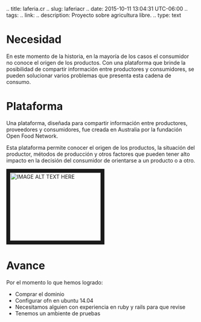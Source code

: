 .. title: laferia.cr
.. slug: laferiacr
.. date: 2015-10-11 13:04:31 UTC-06:00
.. tags: 
.. link: 
.. description: Proyecto sobre agricultura libre.
.. type: text

# Necesidad #

En este momento de la historia, en la mayoría de los casos el consumidor no conoce el origen de los productos. Con una plataforma que brinde la posibilidad de compartir información entre productores y consumidores, se pueden solucionar varios problemas que presenta esta cadena de consumo.

# Plataforma #

Una plataforma, diseñada para compartir información entre productores, proveedores y consumidores, fue creada en Australia por la fundación Open Food Network.

Esta plataforma permite conocer el origen de los productos, la situación del productor, métodos de producción y otros factores que pueden tener alto impacto en la decisión del consumidor de orientarse a un producto o a otro.


<p><a href="http://www.youtube.com/watch?feature=player_embedded&amp;v=q1S2DfuiEh4" target="_blank"><img src="http://img.youtube.com/vi/q1S2DfuiEh4/0.jpg" alt="IMAGE ALT TEXT HERE" width="240" height="180" border="10"></a> </p>

# Avance #

Por el momento lo que hemos logrado:

* Comprar el dominio
* Configurar ofn en ubuntu 14.04
* Necesitamos alguien con experiencia en ruby y rails para que revise
* Tenemos un ambiente de pruebas
